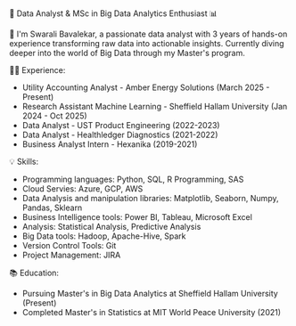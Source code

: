 🚀 Data Analyst & MSc in Big Data Analytics Enthusiast 📊

👋 I'm Swarali Bavalekar, a passionate data analyst with 3 years of hands-on experience transforming raw data into actionable insights. Currently diving deeper into the world of Big Data through my Master's program.

👨‍💻 Experience:
- Utility Accounting Analyst - Amber Energy Solutions (March 2025 - Present)
- Research Assistant Machine Learning - Sheffield Hallam University (Jan 2024 - Oct 2025)
- Data Analyst - UST Product Engineering (2022-2023)
- Data Analyst - Healthledger Diagnostics (2021-2022)
- Business Analyst Intern - Hexanika (2019-2021)

💡 Skills:
- Programming languages: Python, SQL, R Programming, SAS
- Cloud Servies: Azure, GCP, AWS
- Data Analysis and manipulation libraries: Matplotlib, Seaborn, Numpy, Pandas, Sklearn
- Business Intelligence tools: Power BI, Tableau, Microsoft Excel
- Analysis: Statistical Analysis, Predictive Analysis
- Big Data tools: Hadoop, Apache-Hive, Spark
- Version Control Tools: Git
- Project Management: JIRA

📚 Education:

- Pursuing Master's in Big Data Analytics at Sheffield Hallam University (Present)
- Completed Master's in Statistics at MIT World Peace University (2021)





